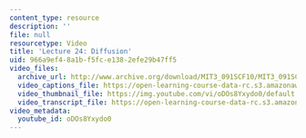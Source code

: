 ```yaml
---
content_type: resource
description: ''
file: null
resourcetype: Video
title: 'Lecture 24: Diffusion'
uid: 966a9ef4-8a1b-f5fc-e138-2efe29b47ff5
video_files:
  archive_url: http://www.archive.org/download/MIT3_091SCF10/MIT3_091SCF10lec24_300k.mp4
  video_captions_file: https://open-learning-course-data-rc.s3.amazonaws.com/3-091sc-introduction-to-solid-state-chemistry-fall-2010/b1589e41c3785e989bcbc1d4e1c6d463_oDOs8Yxydo0.vtt
  video_thumbnail_file: https://img.youtube.com/vi/oDOs8Yxydo0/default.jpg
  video_transcript_file: https://open-learning-course-data-rc.s3.amazonaws.com/3-091sc-introduction-to-solid-state-chemistry-fall-2010/5b8b7e2135b3d986fda2d3fb36d85722_oDOs8Yxydo0.pdf
video_metadata:
  youtube_id: oDOs8Yxydo0
---
```

